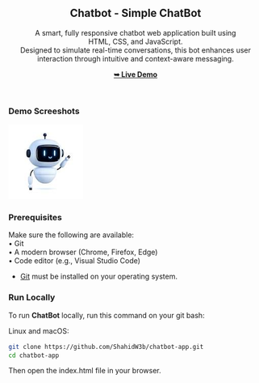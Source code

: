 <div align="center">
  
 

  <h2 align="center">Chatbot - Simple ChatBot</h2>

  A smart, fully responsive chatbot web application built using <br> HTML, CSS, and JavaScript. <br> 
  Designed to simulate real-time conversations, this bot enhances user interaction through intuitive and context-aware messaging.

  <a href="https://kabulconsultancy.netlify.app"><strong>➥ Live Demo</strong></a>

</div>

<br />

### Demo Screeshots

![Simple ChatBot Demo]( bot.jpeg "ChatBot Demo")

### Prerequisites

Make sure the following are available: <br>
	•	Git <br>
	•	A modern browser (Chrome, Firefox, Edge) <br> 
	•	Code editor (e.g., Visual Studio Code)
<br> 
* [Git](https://git-scm.com/downloads "Download Git") must be installed on your operating system.

### Run Locally

To run **ChatBot** locally, run this command on your git bash:

Linux and macOS:

```bash
git clone https://github.com/ShahidW3b/chatbot-app.git
cd chatbot-app
```
Then open the index.html file in your browser.
